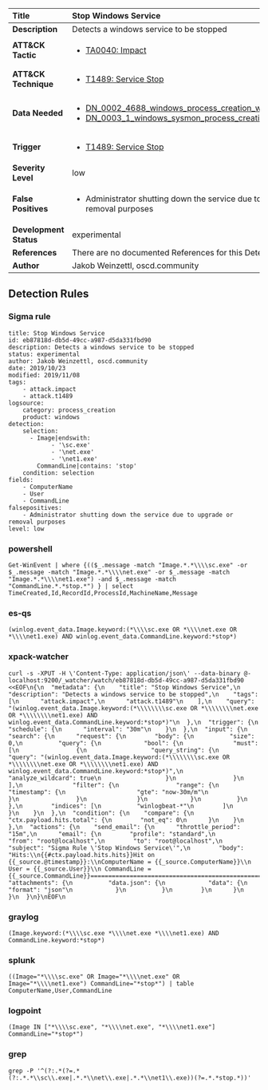 | Title                    | Stop Windows Service       |
|:-------------------------|:------------------|
| **Description**          | Detects a windows service to be stopped |
| **ATT&amp;CK Tactic**    |  <ul><li>[TA0040: Impact](https://attack.mitre.org/tactics/TA0040)</li></ul>  |
| **ATT&amp;CK Technique** | <ul><li>[T1489: Service Stop](https://attack.mitre.org/techniques/T1489)</li></ul>  |
| **Data Needed**          | <ul><li>[DN_0002_4688_windows_process_creation_with_commandline](../Data_Needed/DN_0002_4688_windows_process_creation_with_commandline.md)</li><li>[DN_0003_1_windows_sysmon_process_creation](../Data_Needed/DN_0003_1_windows_sysmon_process_creation.md)</li></ul>  |
| **Trigger**              | <ul><li>[T1489: Service Stop](../Triggers/T1489.md)</li></ul>  |
| **Severity Level**       | low |
| **False Positives**      | <ul><li>Administrator shutting down the service due to upgrade or removal purposes</li></ul>  |
| **Development Status**   | experimental |
| **References**           |  There are no documented References for this Detection Rule yet  |
| **Author**               | Jakob Weinzettl, oscd.community |


## Detection Rules

### Sigma rule

```
title: Stop Windows Service
id: eb87818d-db5d-49cc-a987-d5da331fbd90
description: Detects a windows service to be stopped
status: experimental
author: Jakob Weinzettl, oscd.community
date: 2019/10/23
modified: 2019/11/08
tags:
    - attack.impact
    - attack.t1489
logsource:
    category: process_creation
    product: windows
detection:
    selection:
      - Image|endswith:
            - '\sc.exe'
            - '\net.exe'
            - '\net1.exe'
        CommandLine|contains: 'stop'
    condition: selection
fields:
    - ComputerName
    - User
    - CommandLine
falsepositives:
    - Administrator shutting down the service due to upgrade or removal purposes
level: low

```





### powershell
    
```
Get-WinEvent | where {(($_.message -match "Image.*.*\\\\sc.exe" -or $_.message -match "Image.*.*\\\\net.exe" -or $_.message -match "Image.*.*\\\\net1.exe") -and $_.message -match "CommandLine.*.*stop.*") } | select TimeCreated,Id,RecordId,ProcessId,MachineName,Message
```


### es-qs
    
```
(winlog.event_data.Image.keyword:(*\\\\sc.exe OR *\\\\net.exe OR *\\\\net1.exe) AND winlog.event_data.CommandLine.keyword:*stop*)
```


### xpack-watcher
    
```
curl -s -XPUT -H \'Content-Type: application/json\' --data-binary @- localhost:9200/_watcher/watch/eb87818d-db5d-49cc-a987-d5da331fbd90 <<EOF\n{\n  "metadata": {\n    "title": "Stop Windows Service",\n    "description": "Detects a windows service to be stopped",\n    "tags": [\n      "attack.impact",\n      "attack.t1489"\n    ],\n    "query": "(winlog.event_data.Image.keyword:(*\\\\\\\\sc.exe OR *\\\\\\\\net.exe OR *\\\\\\\\net1.exe) AND winlog.event_data.CommandLine.keyword:*stop*)"\n  },\n  "trigger": {\n    "schedule": {\n      "interval": "30m"\n    }\n  },\n  "input": {\n    "search": {\n      "request": {\n        "body": {\n          "size": 0,\n          "query": {\n            "bool": {\n              "must": [\n                {\n                  "query_string": {\n                    "query": "(winlog.event_data.Image.keyword:(*\\\\\\\\sc.exe OR *\\\\\\\\net.exe OR *\\\\\\\\net1.exe) AND winlog.event_data.CommandLine.keyword:*stop*)",\n                    "analyze_wildcard": true\n                  }\n                }\n              ],\n              "filter": {\n                "range": {\n                  "timestamp": {\n                    "gte": "now-30m/m"\n                  }\n                }\n              }\n            }\n          }\n        },\n        "indices": [\n          "winlogbeat-*"\n        ]\n      }\n    }\n  },\n  "condition": {\n    "compare": {\n      "ctx.payload.hits.total": {\n        "not_eq": 0\n      }\n    }\n  },\n  "actions": {\n    "send_email": {\n      "throttle_period": "15m",\n      "email": {\n        "profile": "standard",\n        "from": "root@localhost",\n        "to": "root@localhost",\n        "subject": "Sigma Rule \'Stop Windows Service\'",\n        "body": "Hits:\\n{{#ctx.payload.hits.hits}}Hit on {{_source.@timestamp}}:\\nComputerName = {{_source.ComputerName}}\\n        User = {{_source.User}}\\n CommandLine = {{_source.CommandLine}}================================================================================\\n{{/ctx.payload.hits.hits}}",\n        "attachments": {\n          "data.json": {\n            "data": {\n              "format": "json"\n            }\n          }\n        }\n      }\n    }\n  }\n}\nEOF\n
```


### graylog
    
```
(Image.keyword:(*\\\\sc.exe *\\\\net.exe *\\\\net1.exe) AND CommandLine.keyword:*stop*)
```


### splunk
    
```
((Image="*\\\\sc.exe" OR Image="*\\\\net.exe" OR Image="*\\\\net1.exe") CommandLine="*stop*") | table ComputerName,User,CommandLine
```


### logpoint
    
```
(Image IN ["*\\\\sc.exe", "*\\\\net.exe", "*\\\\net1.exe"] CommandLine="*stop*")
```


### grep
    
```
grep -P '^(?:.*(?=.*(?:.*.*\\sc\\.exe|.*.*\\net\\.exe|.*.*\\net1\\.exe))(?=.*.*stop.*))'
```



